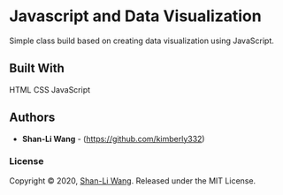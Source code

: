 # Javascript and Data Visualization
Simple class build based on creating data visualization using JavaScript.

## Built With

HTML CSS JavaScript

## Authors

* **Shan-Li Wang** - (https://github.com/kimberly332)


### License

Copyright © 2020, [Shan-Li Wang](https://github.com/kimberly332).
Released under the MIT License.

